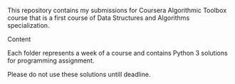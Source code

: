 This repository contains my submissions for Coursera Algorithmic Toolbox course that is a first course of Data Structures and Algorithms specialization.

Content

Each folder represents a week of a course and contains Python 3 solutions for programming assignment.

Please do not use these solutions untill deadline.